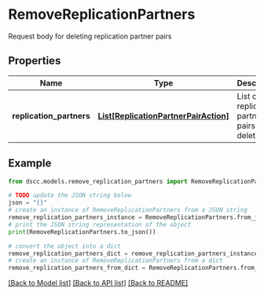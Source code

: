 # RemoveReplicationPartners

Request body for deleting replication partner pairs

## Properties

Name | Type | Description | Notes
------------ | ------------- | ------------- | -------------
**replication_partners** | [**List[ReplicationPartnerPairAction]**](ReplicationPartnerPairAction.md) | List of replication partner pairs to be deleted | 

## Example

```python
from dscc.models.remove_replication_partners import RemoveReplicationPartners

# TODO update the JSON string below
json = "{}"
# create an instance of RemoveReplicationPartners from a JSON string
remove_replication_partners_instance = RemoveReplicationPartners.from_json(json)
# print the JSON string representation of the object
print(RemoveReplicationPartners.to_json())

# convert the object into a dict
remove_replication_partners_dict = remove_replication_partners_instance.to_dict()
# create an instance of RemoveReplicationPartners from a dict
remove_replication_partners_from_dict = RemoveReplicationPartners.from_dict(remove_replication_partners_dict)
```
[[Back to Model list]](../README.md#documentation-for-models) [[Back to API list]](../README.md#documentation-for-api-endpoints) [[Back to README]](../README.md)


